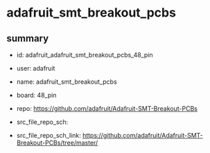 # adafruit_smt_breakout_pcbs
 
## summary 
* id: adafruit_adafruit_smt_breakout_pcbs_48_pin
* user: adafruit
* name: adafruit_smt_breakout_pcbs
* board: 48_pin
* repo: https://github.com/adafruit/Adafruit-SMT-Breakout-PCBs



* src_file_repo_sch: 
* src_file_repo_sch_link: https://github.com/adafruit/Adafruit-SMT-Breakout-PCBs/tree/master/







